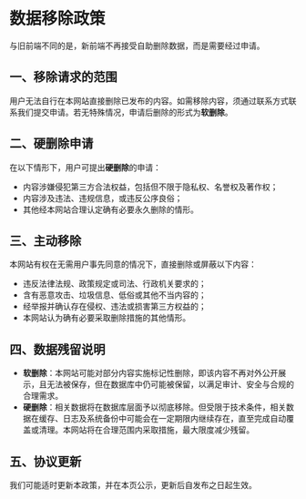 # 数据移除政策
与旧前端不同的是，新前端不再接受自助删除数据，而是需要经过申请。
## 一、移除请求的范围

用户无法自行在本网站直接删除已发布的内容。如需移除内容，须通过联系方式联系我们提交申请。若无特殊情况，申请后删除的形式为**软删除**。

## 二、硬删除申请

在以下情形下，用户可提出**硬删除**的申请：

- 内容涉嫌侵犯第三方合法权益，包括但不限于隐私权、名誉权及著作权；
- 内容涉及违法、违规信息，或违反公序良俗；
- 其他经本网站合理认定确有必要永久删除的情形。

## 三、主动移除

本网站有权在无需用户事先同意的情况下，直接删除或屏蔽以下内容：

- 违反法律法规、政策规定或司法、行政机关要求的；
- 含有恶意攻击、垃圾信息、低俗或其他不当内容的；
- 经举报并确认存在侵权、违法或损害第三方权益的；
- 本网站认为确有必要采取删除措施的其他情形。

## 四、数据残留说明

- **软删除**：本网站可能对部分内容实施标记性删除，即该内容不再对外公开展示，且无法被保存，但在数据库中仍可能被保留，以满足审计、安全与合规的合理需求。
- **硬删除**：相关数据将在数据库层面予以彻底移除。但受限于技术条件，相关数据在缓存、日志及系统备份中可能会在一定期限内继续存在，直至完成自动覆盖或清理。本网站将在合理范围内采取措施，最大限度减少残留。

## 五、协议更新

我们可能适时更新本政策，并在本页公示，更新后自发布之日起生效。
